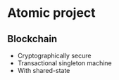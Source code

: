 # Atomic project

## Blockchain 
 - Cryptographically secure
 - Transactional singleton machine
 - With shared-state
 